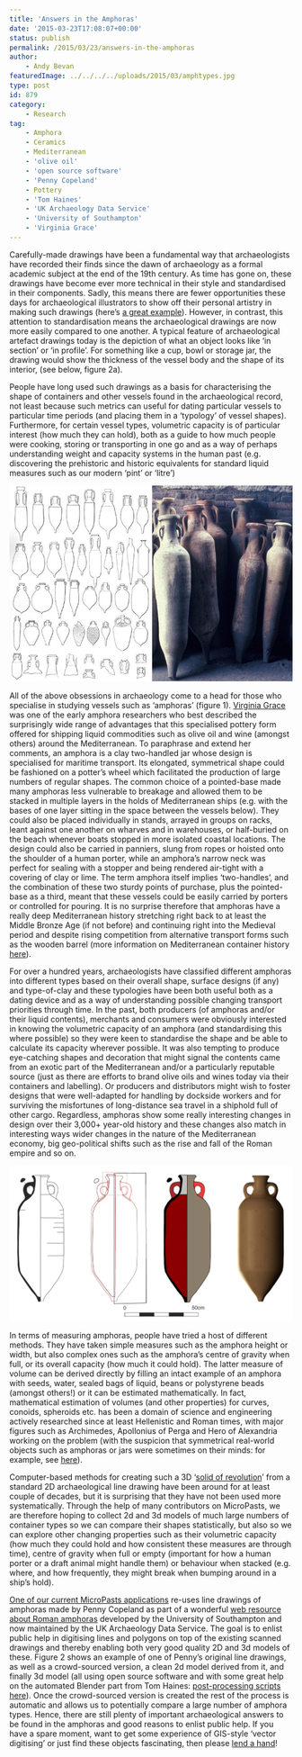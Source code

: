 ```yaml
---
title: 'Answers in the Amphoras'
date: '2015-03-23T17:08:07+00:00'
status: publish
permalink: /2015/03/23/answers-in-the-amphoras
author: 
    - Andy Bevan
featuredImage: ../../../../uploads/2015/03/amphtypes.jpg
type: post
id: 879
category:
    - Research
tag:
    - Amphora
    - Ceramics
    - Mediterranean
    - 'olive oil'
    - 'open source software'
    - 'Penny Copeland'
    - Pottery
    - 'Tom Haines'
    - 'UK Archaeology Data Service'
    - 'University of Southampton'
    - 'Virginia Grace'
---
```

Carefully-made drawings have been a fundamental way that archaeologists have recorded their finds since the dawn of archaeology as a formal academic subject at the end of the 19th century. As time has gone on, these drawings have become ever more technical in their style and standardised in their components. Sadly, this means there are fewer opportunities these days for archaeological illustrators to show off their personal artistry in making such drawings (here’s [a great example](https://blog.micropasts.org/2014/06/20/later-prehistoric-britain-the-development-of-bronze-age-metal-objects/ "Example of early drawing")). However, in contrast, this attention to standardisation means the archaeological drawings are now more easily compared to one another. A typical feature of archaeological artefact drawings today is the depiction of what an object looks like ‘in section’ or ‘in profile’. For something like a cup, bowl or storage jar, the drawing would show the thickness of the vessel body and the shape of its interior, (see below, figure 2a).

People have long used such drawings as a basis for characterising the shape of containers and other vessels found in the archaeological record, not least because such metrics can useful for dating particular vessels to particular time periods (and placing them in a ‘typology’ of vessel shapes). Furthermore, for certain vessel types, volumetric capacity is of particular interest (how much they can hold), both as a guide to how much people were cooking, storing or transporting in one go and as a way of perhaps understanding weight and capacity systems in the human past (e.g. discovering the prehistoric and historic equivalents for standard liquid measures such as our modern ‘pint’ or ‘litre’)

![Figure 1. Mediterranean amphoras: (left) one of the famous early typologies of amphoras by Heinrich Dressel and (right) some examples of amphoras from Pompeii.](../../../../uploads/2015/03/amphtypes.jpg) 

All of the above obsessions in archaeology come to a head for those who specialise in studying vessels such as ‘amphoras’ (figure 1). [Virginia Grace](http://trowelblazers.com/virginia-grace-stamp-collector-and-artefact-protector/ "Virginia Grace bio") was one of the early amphora researchers who best described the surprisingly wide range of advantages that this specialised pottery form offered for shipping liquid commodities such as olive oil and wine (amongst others) around the Mediterranean. To paraphrase and extend her comments, an amphora is a clay two-handled jar whose design is specialised for maritime transport. Its elongated, symmetrical shape could be fashioned on a potter’s wheel which facilitated the production of large numbers of regular shapes. The common choice of a pointed-base made many amphoras less vulnerable to breakage and allowed them to be stacked in multiple layers in the holds of Mediterranean ships (e.g. with the bases of one layer sitting in the space between the vessels below). They could also be placed individually in stands, arrayed in groups on racks, leant against one another on wharves and in warehouses, or half-buried on the beach whenever boats stopped in more isolated coastal locations. The design could also be carried in panniers, slung from ropes or hoisted onto the shoulder of a human porter, while an amphora’s narrow neck was perfect for sealing with a stopper and being rendered air-tight with a covering of clay or lime. The term amphora itself implies ‘two-handles’, and the combination of these two sturdy points of purchase, plus the pointed-base as a third, meant that these vessels could be easily carried by porters or controlled for pouring. It is no surprise therefore that amphoras have a really deep Mediterranean history stretching right back to at least the Middle Bronze Age (if not before) and continuing right into the Medieval period and despite rising competition from alternative transport forms such as the wooden barrel (more information on Mediterranean container history [here](http://www.jstor.org/stable/10.1086/677034)).

For over a hundred years, archaeologists have classified different amphoras into different types based on their overall shape, surface designs (if any) and type-of-clay and these typologies have been both useful both as a dating device and as a way of understanding possible changing transport priorities through time. In the past, both producers (of amphoras and/or their liquid contents), merchants and consumers were obviously interested in knowing the volumetric capacity of an amphora (and standardising this where possible) so they were keen to standardise the shape and be able to calculate its capacity wherever possible. It was also tempting to produce eye-catching shapes and decoration that might signal the contents came from an exotic part of the Mediterranean and/or a particularly reputable source (just as there are efforts to brand olive oils and wines today via their containers and labelling). Or producers and distributors might wish to foster designs that were well-adapted for handling by dockside workers and for surviving the misfortunes of long-distance sea travel in a shiphold full of other cargo. Regardless, amphoras show some really interesting changes in design over their 3,000+ year-old history and these changes also match in interesting ways wider changes in the nature of the Mediterranean economy, big geo-political shifts such as the rise and fall of the Roman empire and so on.

![Figure 2. Four steps for building a crowd-sourced amphora model (left to right): the original line drawing, the crowd-sourced polygons with deliberate overlaps, the cleaned-up 2d polygons, and the final 3d model.](../../../../uploads/2015/03/DR605all.png)

In terms of measuring amphoras, people have tried a host of different methods. They have taken simple measures such as the amphora height or width, but also complex ones such as the amphora’s centre of gravity when full, or its overall capacity (how much it could hold). The latter measure of volume can be derived directly by filling an intact example of an amphora with seeds, water, sealed bags of liquid, beans or polystyrene beads (amongst others!) or it can be estimated mathematically. In fact, mathematical estimation of volumes (and other properties) for curves, conoids, spheroids etc. has been a domain of science and engineering actively researched since at least Hellenistic and Roman times, with major figures such as Archimedes, Apollonius of Perga and Hero of Alexandria working on the problem (with the suspicion that symmetrical real-world objects such as amphoras or jars were sometimes on their minds: for example, see [here](http://archiv.ub.uni-heidelberg.de/propylaeumdok/564/1/11_14_vodolazhskaya_calculation.pdf "Early mathematics of amphora shapes")).

Computer-based methods for creating such a 3D ‘[solid of revolution](http://en.wikipedia.org/wiki/Solid_of_revolution "Solid of revolution")’ from a standard 2D archaeological line drawing have been around for at least couple of decades, but it is surprising that they have not been used more systematically. Through the help of many contributors on MicroPasts, we are therefore hoping to collect 2d and 3d models of much large numbers of container types so we can compare their shapes statistically, but also so we can explore other changing properties such as their volumetric capacity (how much they could hold and how consistent these measures are through time), centre of gravity when full or empty (important for how a human porter or a draft animal might handle them) or behaviour when stacked (e.g. where, and how frequently, they might break when bumping around in a ship’s hold).

[One of our current MicroPasts applications](http://crowdsourced.micropasts.org/app/amphs1/ "Crowd-sourcing amphoras") re-uses line drawings of amphoras made by Penny Copeland as part of a wonderful [web resource about Roman amphoras](http://archaeologydataservice.ac.uk/archives/view/amphora_ahrb_2005/ "ADS Resource on Roman Amphoras") developed by the University of Southampton and now maintained by the UK Archaeology Data Service. The goal is to enlist public help in digitising lines and polygons on top of the existing scanned drawings and thereby enabling both very good quality 2D and 3d models of these. Figure 2 shows an example of one of Penny’s original line drawings, as well as a crowd-sourced version, a clean 2d model derived from it, and finally 3d model (all using open source software and with some great help on the automated Blender part from Tom Haines: [post-processing scripts here](https://github.com/MicroPasts/MicroPasts-Scripts/tree/master/amphoraProfiles "Amphora processing scripts")). Once the crowd-sourced version is created the rest of the process is automatic and allows us to potentially compare a large number of amphora types. Hence, there are still plenty of important archaeological answers to be found in the amphoras and good reasons to enlist public help. If you have a spare moment, want to get some experience of GIS-style ‘vector digitising’ or just find these objects fascinating, then please [lend a hand](http://crowdsourced.micropasts.org/app/amphs1/ "Amphora crowd-sourcing")!